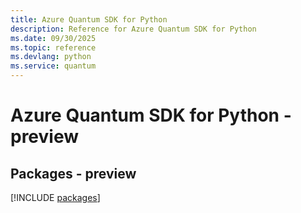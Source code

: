 ```yaml
---
title: Azure Quantum SDK for Python
description: Reference for Azure Quantum SDK for Python
ms.date: 09/30/2025
ms.topic: reference
ms.devlang: python
ms.service: quantum
---
```

# Azure Quantum SDK for Python - preview
## Packages - preview
[!INCLUDE [packages](quantum-index.md)]